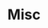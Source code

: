 ---
title: "Misc"
summary: Collections of commencement speeches
description: Contains collections of commencement speech not belonging to any locations
---